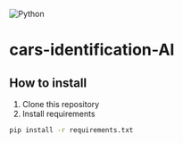 ![Python](https://img.shields.io/badge/Python-3776AB?style=for-the-badge&logo=python&logoColor=white)

# cars-identification-AI
## How to install
1. Clone this repository
2. Install requirements
```bash
pip install -r requirements.txt
```
